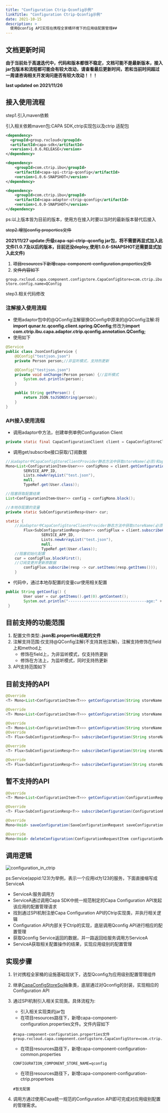 ```yaml
---
title: "Configuration Ctrip-Qconfig示例"
linkTitle: "Configuration Ctrip-Qconfig示例"
date: 2021-10-15
description: >
  使用Qconfig API实现在携程全家桶环境下的应用级配置管理##
---
```


## 文档更新时间

**由于当前处于高速迭代中，代码和版本都很不稳定，文档可能不是最新版本，接入jar包版本和流程都可能会有较大改动，请查看最后更新时间，若和当前时间超过一周请咨询相关开发询问是否有较大改动！！！**

**last updated on 2021/11/26**

## 接入使用流程

step1.引入maven依赖

引入相关依赖maven包:CAPA SDK,ctrip实现包以及ctrip 适配包

```xml
<dependency>
  <groupId>group.rxcloud</groupId>
  <artifactId>capa-sdk</artifactId>
  <version>1.0.6.RELEASE</version>
</dependency>
```

```xml
<dependency>
    <groupId>com.ctrip.ibu</groupId>
    <artifactId>capa-spi-ctrip-qconfig</artifactId>
    <version>1.0.6-SNAPSHOT</version>
</dependency>
```

```xml
<dependency>
    <groupId>com.ctrip.ibu</groupId>
    <artifactId>capa-adaptor-ctrip-qconfig</artifactId>
    <version>1.0.0-SNAPSHOT</version>
</dependency>
```

ps:以上版本皆为目前的版本，使用方在接入时要以当时的最新版本替代后接入

~~step2.增加config properties文件~~

**2021/11/27 update:升级capa-spi-ctrip-qconfig jar包，将不需要再显式加入此文件(1.0.7及以后的版本，目前还没deploy,使用1.0.6-SNAPSHOT还需要显式加入此文件)**

1. ~~项目resources下新增capa-component-configuration.properties文件~~
2. ~~文件内容如下~~

```properties
group.rxcloud.capa.component.configstore.CapaConfigStore=com.ctrip.ibu.capa.spi.ctrip.configstore.CtripCapaConfigStore
store.config.name=QConfig
```

step3.相关代码修改

### 注解接入使用流程

- 使用adaptor包中的@QConfig注解替换QConfig中原来的@QConfig注解:将**import qunar.tc.qconfig.client.spring.QConfig**;修改为**import com.ctrip.ibu.capa.adaptor.ctrip.qconfig.annotation.QConfig;**
- 使用如下

```java
@Service
public class JsonConfigService {
    @QConfig("testjson.json")
    private Person person;//非监听模式，支持热更新

    @QConfig("testjson.json")
    private void onChange(Person person) {//监听模式
        System.out.println(person);
    }

    public String getPerson() {
        return JSON.toJSONString(person);
    }
}
```

### API接入使用流程

- 调用adaptor中方法，创建单例单例Configuration Client

```java
private static final CapaConfigurationClient client = CapaConfigStoreClientProvider.getClient();
```

- 调用get/subscribe接口获取/订阅数据

```java
//从adaptor中CapaConfigStoreClientProvider静态方法中获取storeName(必须)和appid(可选,可以自己从app.properties中读)
Mono<List<ConfigurationItem<User>>> configMono = client.getConfiguration(storeName, 
        SERVICE_APP_ID,
        Lists.newArrayList("test.json"),
        null,
        TypeRef.get(User.class));

//阻塞获取配置结果
List<ConfigurationItem<User>> config = configMono.block();
```

```java
//本地存配置的变量
private static SubConfigurationResp<User> cur;

static {
    //从adaptor中CapaConfigStoreClientProvider静态方法中获取storeName(必须)和appid(可选,可以自己从app.properties中读)
        Flux<SubConfigurationResp<User>> configFlux = client.subscribeConfiguration(storeName,
                SERVICE_APP_ID,
                Lists.newArrayList("test.json"),
                null,
                TypeRef.get(User.class));
	//阻塞初始化配置
    cur = configFlux.blockFirst();
	//订阅变更并更新原数据
        configFlux.subscribe(resp -> cur.setItems(resp.getItems()));
    }
```

- 代码中，通过本地存配置的变量cur使用相关配置

```java
public String getConfig() {
        User user = cur.getItems().get(0).getContent();
        System.out.println("-----------------------------------age:" + user.getName());
 }
```

## 目前支持的功能范围

1. 配置文件类型:**.json和.properties结尾的文件**
2. 注解支持范围:仅支持@QConfig注解(不支持其他注解)，注解支持修饰在field上和method上
   - 修饰在field上，为非监听模式，仅支持热更新
   - 修饰在方法上，为监听模式，同时支持热更新
3. API支持范围如下

## 目前支持的API

```java
@Override
<T> Mono<List<ConfigurationItem<T>>> getConfiguration(String storeName, String appId, List<String> keys, Map<String, String> metadata, TypeRef<T> type);

@Override
<T> Mono<List<ConfigurationItem<T>>> getConfiguration(String storeName, String appId, List<String> keys, Map<String, String> metadata, String group, TypeRef<T> type);

@Override
<T> Mono<List<ConfigurationItem<T>>> getConfiguration(String storeName, String appId, List<String> keys, Map<String, String> metadata, String group, String label, TypeRef<T> type);
@Override
<T> Flux<SubConfigurationResp<T>> subscribeConfiguration(String storeName, String appId, List<String> keys, Map<String, String> metadata, TypeRef<T> type);

@Override
<T> Flux<SubConfigurationResp<T>> subscribeConfiguration(String storeName, String appId, List<String> keys, Map<String, String> metadata, String group, TypeRef<T> type);

@Override
<T> Flux<SubConfigurationResp<T>> subscribeConfiguration(String storeName, String appId, List<String> keys, Map<String, String> metadata, String group, String label, TypeRef<T> type);
```

## 暂不支持的API

```java
@Override
<T> Mono<List<ConfigurationItem<T>>> getConfiguration(ConfigurationRequestItem configurationRequestItem, TypeRef<T> type);

@Override
<T> Flux<SubConfigurationResp<T>> subscribeConfiguration(ConfigurationRequestItem configurationRequestItem, TypeRef<T> type);

@Override
Mono<Void> saveConfiguration(SaveConfigurationRequest saveConfigurationRequest);

@Override
Mono<Void> deleteConfiguration(ConfigurationRequestItem configurationRequestItem);
```

## 调用逻辑

![configuration_in_ctrip](https://raw.githubusercontent.com/reactivegroup/capa.io/master/content/images/zh/docs/Example/Configuration/configuration_ctrip.png)

ps:Service(appid:123)为举例，表示一个应用id为123的服务，下面直接缩写成ServiceA

- ServiceA:服务调用方
- ServiceA通过调用Capa SDK中统一规范制定的Capa Configuration API发起该应用的配置管理请求
- 找到通过SPI机制注册Capa Configuration API的Ctrip实现类，并执行相关逻辑
- Configuration API内部关于Ctrip的实现，底层调用Qconfig API进行相应的配置管理
- 获取Qconfig Service返回的数据，并一路返回给服务调用方ServiceA
- ServiceA获取相关配置操作的结果，实现应用级别的配置管理

## 实现步骤

1. 针对携程全家桶的设施基础现状下，选型Qconfig为应用级别配置管理组件

2. 继承[CapaConfigStoreSpi](https://github.com/reactivegroup/capa/blob/master/sdk-spi/src/main/java/group/rxcloud/capa/spi/configstore/CapaConfigStoreSpi.java)抽象类，底层通过对Qconfig的封装，实现相应的Configuration API

3. 通过SPI机制引入相关实现类。具体流程为:

   - 引入相关实现类的jar包
   - 在项目resources路径下，新增capa-component-configuration.properties文件。文件内容如下

   ```properties
   #capa-component-configuration.properties文件
   group.rxcloud.capa.component.configstore.CapaConfigStore=com.ctrip.ibu.capa.spi.ctrip.configstore.CtripCapaConfigStore
   ```

   - 在项目resources路径下，新增capa-component-configuration-common.properties

   ```properties
   CONFIGURATION_COMPONENT_STORE_NAME=qconfig
   ```

   - 在项目resources路径下，新增capa-component-configuration-ctrip.propertoes

   ```properties
   #暂无配置
   ```

4. 调用方通过使用Capa统一规范的Configuration API即可完成对应用级别配置的管理需求。